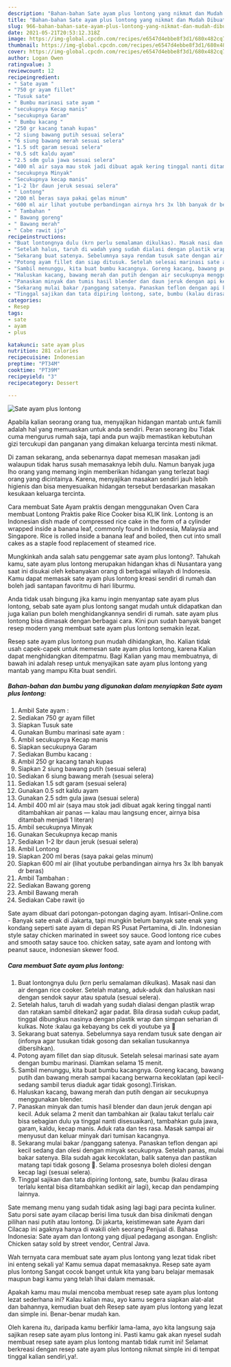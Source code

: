 ```yaml
---
description: "Bahan-bahan Sate ayam plus lontong yang nikmat dan Mudah Dibuat"
title: "Bahan-bahan Sate ayam plus lontong yang nikmat dan Mudah Dibuat"
slug: 966-bahan-bahan-sate-ayam-plus-lontong-yang-nikmat-dan-mudah-dibuat
date: 2021-05-21T20:53:12.318Z
image: https://img-global.cpcdn.com/recipes/e6547d4ebbe8f3d1/680x482cq70/sate-ayam-plus-lontong-foto-resep-utama.jpg
thumbnail: https://img-global.cpcdn.com/recipes/e6547d4ebbe8f3d1/680x482cq70/sate-ayam-plus-lontong-foto-resep-utama.jpg
cover: https://img-global.cpcdn.com/recipes/e6547d4ebbe8f3d1/680x482cq70/sate-ayam-plus-lontong-foto-resep-utama.jpg
author: Logan Owen
ratingvalue: 3
reviewcount: 12
recipeingredient:
- " Sate ayam "
- "750 gr ayam fillet"
- "Tusuk sate"
- " Bumbu marinasi sate ayam "
- "secukupnya Kecap manis"
- "secukupnya Garam"
- " Bumbu kacang "
- "250 gr kacang tanah kupas"
- "2 siung bawang putih sesuai selera"
- "6 siung bawang merah sesuai selera"
- "1.5 sdt garam sesuai selera"
- "0.5 sdt kaldu ayam"
- "2.5 sdm gula jawa sesuai selera"
- "400 ml air saya mau stok jadi dibuat agak kering tinggal nanti ditambahkan air panas  kalau mau langsung encer airnya bisa ditambah menjadi 1 literan"
- "secukupnya Minyak"
- "Secukupnya kecap manis"
- "1-2 lbr daun jeruk sesuai selera"
- " Lontong"
- "200 ml beras saya pakai gelas minum"
- "600 ml air lihat youtube perbandingan airnya hrs 3x lbh banyak dr beras"
- " Tambahan "
- " Bawang goreng"
- " Bawang merah"
- " Cabe rawit ijo"
recipeinstructions:
- "Buat lontongnya dulu (krn perlu semalaman dikulkas). Masak nasi dan air dengan rice cooker. Setelah matang, aduk-aduk dan haluskan nasi dengan sendok sayur atau spatula (sesuai selera)."
- "Setelah halus, taruh di wadah yang sudah dialasi dengan plastik wrap dan ratakan sambil ditekan2 agar padat. Bila dirasa sudah cukup padat, tinggal dibungkus nasinya dengan plastik wrap dan simpan seharian di kulkas. Note :kalau ga kebayang bs cek di youtube ya 😬"
- "Sekarang buat satenya. Sebelumnya saya rendam tusuk sate dengan air (infonya agar tusukan tidak gosong dan sekalian tusukannya dibersihkan)."
- "Potong ayam fillet dan siap ditusuk. Setelah selesai marinasi sate ayam dengan bumbu marinasi. Diamkan selama 15 menit."
- "Sambil menunggu, kita buat bumbu kacangnya. Goreng kacang, bawang putih dan bawang merah sampai kacang berwarna kecoklatan (api kecil-sedang sambil terus diaduk agar tidak gosong).Tiriskan."
- "Haluskan kacang, bawang merah dan putih dengan air secukupnya menggunakan blender."
- "Panaskan minyak dan tumis hasil blender dan daun jeruk dengan api kecil. Aduk selama 2 menit dan tambahkan air (kalau takut terlalu cair bisa sebagian dulu ya tinggal nanti disesuaikan), tambahkan gula jawa, garam, kaldu, kecap manis. Aduk rata dan tes rasa. Masak sampai air menyusut dan keluar minyak dari tumisan kacangnya."
- "Sekarang mulai bakar /panggang satenya. Panaskan teflon dengan api kecil sedang dan olesi dengan minyak secukupnya. Setelah panas, mulai bakar satenya. Bila sudah agak kecoklatan, balik satenya dan pastikan matang tapi tidak gosong 😬. Selama prosesnya boleh diolesi dengan kecap lagi (sesuai selera)."
- "Tinggal sajikan dan tata dipiring lontong, sate, bumbu (kalau dirasa terlalu kental bisa ditambahkan sedikit air lagi), kecap dan pendamping lainnya."
categories:
- Resep
tags:
- sate
- ayam
- plus

katakunci: sate ayam plus 
nutrition: 281 calories
recipecuisine: Indonesian
preptime: "PT34M"
cooktime: "PT39M"
recipeyield: "3"
recipecategory: Dessert

---
```



![Sate ayam plus lontong](https://img-global.cpcdn.com/recipes/e6547d4ebbe8f3d1/680x482cq70/sate-ayam-plus-lontong-foto-resep-utama.jpg)

Apabila kalian seorang orang tua, menyajikan hidangan mantab untuk famili adalah hal yang memuaskan untuk anda sendiri. Peran seorang ibu Tidak cuma mengurus rumah saja, tapi anda pun wajib memastikan kebutuhan gizi tercukupi dan panganan yang dimakan keluarga tercinta mesti nikmat.

Di zaman  sekarang, anda sebenarnya dapat memesan masakan jadi walaupun tidak harus susah memasaknya lebih dulu. Namun banyak juga lho orang yang memang ingin memberikan hidangan yang terlezat bagi orang yang dicintainya. Karena, menyajikan masakan sendiri jauh lebih higienis dan bisa menyesuaikan hidangan tersebut berdasarkan masakan kesukaan keluarga tercinta. 

Cara membuat Sate Ayam praktis dengan menggunakan Oven Cara membuat Lontong Praktis pake Rice Cooker bisa KLIK link. Lontong is an Indonesian dish made of compressed rice cake in the form of a cylinder wrapped inside a banana leaf, commonly found in Indonesia, Malaysia and Singapore. Rice is rolled inside a banana leaf and boiled, then cut into small cakes as a staple food replacement of steamed rice.

Mungkinkah anda salah satu penggemar sate ayam plus lontong?. Tahukah kamu, sate ayam plus lontong merupakan hidangan khas di Nusantara yang saat ini disukai oleh kebanyakan orang di berbagai wilayah di Indonesia. Kamu dapat memasak sate ayam plus lontong kreasi sendiri di rumah dan boleh jadi santapan favoritmu di hari liburmu.

Anda tidak usah bingung jika kamu ingin menyantap sate ayam plus lontong, sebab sate ayam plus lontong sangat mudah untuk didapatkan dan juga kalian pun boleh menghidangkannya sendiri di rumah. sate ayam plus lontong bisa dimasak dengan berbagai cara. Kini pun sudah banyak banget resep modern yang membuat sate ayam plus lontong semakin lezat.

Resep sate ayam plus lontong pun mudah dihidangkan, lho. Kalian tidak usah capek-capek untuk memesan sate ayam plus lontong, karena Kalian dapat menghidangkan ditempatmu. Bagi Kalian yang mau membuatnya, di bawah ini adalah resep untuk menyajikan sate ayam plus lontong yang mantab yang mampu Kita buat sendiri.

<!--inarticleads1-->

##### Bahan-bahan dan bumbu yang digunakan dalam menyiapkan Sate ayam plus lontong:

1. Ambil  Sate ayam :
1. Sediakan 750 gr ayam fillet
1. Siapkan Tusuk sate
1. Gunakan  Bumbu marinasi sate ayam :
1. Ambil secukupnya Kecap manis
1. Siapkan secukupnya Garam
1. Sediakan  Bumbu kacang :
1. Ambil 250 gr kacang tanah kupas
1. Siapkan 2 siung bawang putih (sesuai selera)
1. Sediakan 6 siung bawang merah (sesuai selera)
1. Sediakan 1.5 sdt garam (sesuai selera)
1. Gunakan 0.5 sdt kaldu ayam
1. Gunakan 2.5 sdm gula jawa (sesuai selera)
1. Ambil 400 ml air (saya mau stok jadi dibuat agak kering tinggal nanti ditambahkan air panas — kalau mau langsung encer, airnya bisa ditambah menjadi 1 literan)
1. Ambil secukupnya Minyak
1. Gunakan Secukupnya kecap manis
1. Sediakan 1-2 lbr daun jeruk (sesuai selera)
1. Ambil  Lontong
1. Siapkan 200 ml beras (saya pakai gelas minum)
1. Siapkan 600 ml air (lihat youtube perbandingan airnya hrs 3x lbh banyak dr beras)
1. Ambil  Tambahan :
1. Sediakan  Bawang goreng
1. Ambil  Bawang merah
1. Sediakan  Cabe rawit ijo


Sate ayam dibuat dari potongan-potongan daging ayam. Intisari-Online.com - Banyak sate enak di Jakarta, tapi mungkin belum banyak sate enak yang kondang seperti sate ayam di depan RS Pusat Pertamina, di Jln. Indonesian style satay chicken marinated in sweet soy sauce. Good lontong rice cubes and smooth satay sauce too. chicken satay, sate ayam and lontong with peanut sauce, indonesian skewer food. 

<!--inarticleads2-->

##### Cara membuat Sate ayam plus lontong:

1. Buat lontongnya dulu (krn perlu semalaman dikulkas). Masak nasi dan air dengan rice cooker. Setelah matang, aduk-aduk dan haluskan nasi dengan sendok sayur atau spatula (sesuai selera).
1. Setelah halus, taruh di wadah yang sudah dialasi dengan plastik wrap dan ratakan sambil ditekan2 agar padat. Bila dirasa sudah cukup padat, tinggal dibungkus nasinya dengan plastik wrap dan simpan seharian di kulkas. Note :kalau ga kebayang bs cek di youtube ya 😬
1. Sekarang buat satenya. Sebelumnya saya rendam tusuk sate dengan air (infonya agar tusukan tidak gosong dan sekalian tusukannya dibersihkan).
1. Potong ayam fillet dan siap ditusuk. Setelah selesai marinasi sate ayam dengan bumbu marinasi. Diamkan selama 15 menit.
1. Sambil menunggu, kita buat bumbu kacangnya. Goreng kacang, bawang putih dan bawang merah sampai kacang berwarna kecoklatan (api kecil-sedang sambil terus diaduk agar tidak gosong).Tiriskan.
1. Haluskan kacang, bawang merah dan putih dengan air secukupnya menggunakan blender.
1. Panaskan minyak dan tumis hasil blender dan daun jeruk dengan api kecil. Aduk selama 2 menit dan tambahkan air (kalau takut terlalu cair bisa sebagian dulu ya tinggal nanti disesuaikan), tambahkan gula jawa, garam, kaldu, kecap manis. Aduk rata dan tes rasa. Masak sampai air menyusut dan keluar minyak dari tumisan kacangnya.
1. Sekarang mulai bakar /panggang satenya. Panaskan teflon dengan api kecil sedang dan olesi dengan minyak secukupnya. Setelah panas, mulai bakar satenya. Bila sudah agak kecoklatan, balik satenya dan pastikan matang tapi tidak gosong 😬. Selama prosesnya boleh diolesi dengan kecap lagi (sesuai selera).
1. Tinggal sajikan dan tata dipiring lontong, sate, bumbu (kalau dirasa terlalu kental bisa ditambahkan sedikit air lagi), kecap dan pendamping lainnya.


Sate memang menu yang sudah tidak asing lagi bagi para pecinta kuliner. Satu porsi sate ayam cilacap berisi lima tusuk dan bisa dinikmati dengan pilihan nasi putih atau lontong. Di jakarta, keistimewan sate Ayam dari Cilacap ini agaknya hanya di wakili oleh seorang Penjual di. Bahasa Indonesia: Sate ayam dan lontong yang dijual pedagang asongan. English: Chicken satay sold by street vendor, Central Java. 

Wah ternyata cara membuat sate ayam plus lontong yang lezat tidak ribet ini enteng sekali ya! Kamu semua dapat memasaknya. Resep sate ayam plus lontong Sangat cocok banget untuk kita yang baru belajar memasak maupun bagi kamu yang telah lihai dalam memasak.

Apakah kamu mau mulai mencoba membuat resep sate ayam plus lontong lezat sederhana ini? Kalau kalian mau, ayo kamu segera siapkan alat-alat dan bahannya, kemudian buat deh Resep sate ayam plus lontong yang lezat dan simple ini. Benar-benar mudah kan. 

Oleh karena itu, daripada kamu berfikir lama-lama, ayo kita langsung saja sajikan resep sate ayam plus lontong ini. Pasti kamu gak akan nyesel sudah membuat resep sate ayam plus lontong mantab tidak rumit ini! Selamat berkreasi dengan resep sate ayam plus lontong nikmat simple ini di tempat tinggal kalian sendiri,ya!.

